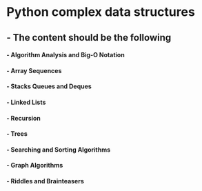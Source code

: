 # Python complex data structures
## - The content should be the following
#### - Algorithm Analysis and Big-O Notation
#### - Array Sequences
#### - Stacks Queues and Deques
#### - Linked Lists
#### - Recursion
#### - Trees
#### - Searching and Sorting Algorithms
#### - Graph Algorithms
#### - Riddles and Brainteasers
